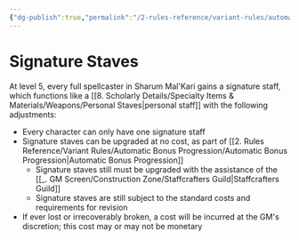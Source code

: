 ```yaml
---
{"dg-publish":true,"permalink":"/2-rules-reference/variant-rules/automatic-bonus-progression/signature-staves/","noteIcon":""}
---
```


# Signature Staves

At level 5, every full spellcaster in Sharum Mal'Kari gains a signature staff, which functions like a [[8. Scholarly Details/Specialty Items & Materials/Weapons/Personal Staves\|personal staff]] with the following adjustments:

- Every character can only have one signature staff 
- Signature staves can be upgraded at no cost, as part of [[2. Rules Reference/Variant Rules/Automatic Bonus Progression/Automatic Bonus Progression\|Automatic Bonus Progression]]
	- Signature staves still must be upgraded with the assistance of the [[_. GM Screen/Construction Zone/Staffcrafters Guild\|Staffcrafters Guild]] 
	- Signature staves are still subject to the standard costs and requirements for revision
- If ever lost or irrecoverably broken, a cost will be incurred at the GM's discretion; this cost may or may not be monetary